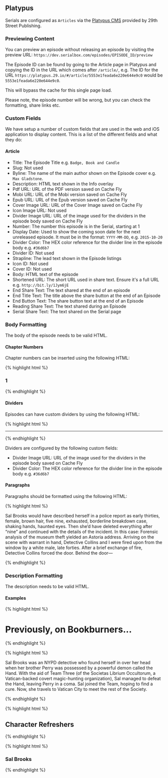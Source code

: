 ## Platypus

Serials are configured as `Articles` via the [Platypus CMS](https://platypus.29.io/) provided by 29th Street Publishing.
  

### Previewing Content
You can preview an episode without releasing an episode by visiting the preview URL: `https://dev.serialbox.com/episodes/EPISODE_ID/preview`
 
The Episode ID can be found by going to the Article page in Platypus and copying the ID in the URL which comes after `/article/`, e.g. The ID for the URL `https://platypus.29.io/#/article/5553e1feada6e220e644e9c0` would be `5553e1feada6e220e644e9c0`.
 
This will bypass the cache for this single page load.
 
Please note, the episode number will be wrong, but you can check the formatting, share links etc.

### Custom Fields

We have setup a number of custom fields that are used in the web and iOS application to display content. This is a list of the different fields and what they do:

#### Article
+ Title: The Episode Title e.g. `Badge, Book and Candle`
+ Slug: Not used
+ Byline: The name of the main author shown on the Episode cover e.g. `Max Gladstone`.
+ Description: HTML text shown in the Info overlay
+ Pdf URL: URL of the PDF version saved on Cache Fly
+ Mobi URL: URL of the Mobi version saved on Cache Fly
+ Epub URL: URL of the Epub version saved on Cache Fly
+ Cover Image URL: URL of the Cover Image saved on Cache Fly
+ Icon Image URL: Not used
+ Divider Image URL: URL of the image used for the dividers in the episode body saved on Cache Fly
+ Number: The number this episode is in the Serial, starting at 1
+ Display Date: Used to show the coming soon date for the next unreleased episode. It must be in the format: `YYYY-MM-DD`, e.g. `2015-10-20`
+ Divider Color: The HEX color reference for the divider line in the episode body e.g. `#36d6b7`
+ Divider ID: Not used
+ Strapline: The lead text shown in the Episode listings
+ Icon ID: Not used
+ Cover ID: Not used
+ Body: HTML text of the episode
+ Shortened URL: The short URL used in share text. Ensure it's a full URL e.g. `http://bit.ly/1Jym6jE`
+ End Share Text: The text shared at the end of an episode
+ End Title Text: The title above the share button at the end of an Episode
+ End Button Text: The share button text at the end of an Episode
+ Reading Share Text: The text shared during an Episode
+ Serial Share Text: The text shared on the Serial page

### Body Formatting

The body of the episode needs to be valid HTML.

#### Chapter Numbers

Chapter numbers can be inserted using the following HTML:

{% highlight html %}
<h3 id="1">1</h3>
{% endhighlight %}

#### Dividers

Episodes can have custom dividers by using the following HTML:

{% highlight html %}
<hr>
{% endhighlight %}

Dividers are configured by the following custom fields:
  
+ Divider Image URL: URL of the image used for the dividers in the episode body saved on Cache Fly
+ Divider Color: The HEX color reference for the divider line in the episode body e.g. `#36d6b7`

#### Paragraphs

Paragraphs should be formatted using the following HTML:

{% highlight html %}
<p>Sal Brooks would have described herself in a police report as early thirties, female, brown hair, five nine, exhausted, borderline breakdown case, shaking hands, haunted eyes. Then she’d have deleted everything after “nine” and continued with the details of the incident. In this case: Forensic analysis of the museum theft yielded an Astoria address. Arriving on the scene with warrant in hand, Detective Collins and I were fired upon from the window by a white male, late forties. After a brief exchange of fire, Detective Collins forced the door. Behind the door—</p>
{% endhighlight %}

### Description Formatting

The description needs to be valid HTML.

#### Examples

{% highlight html %}
<h1>Previously, on Bookburners...</h1>
{% endhighlight %}

{% highlight html %}
<p>Sal Brooks was an NYPD detective who found herself in over her head when her brother Perry was possessed by a powerful demon called the Hand.  With the aid of Team Three (of the Societas Librium Occultorum, a Vatican-backed covert magic-hunting organization), Sal managed to defeat the Hand, leaving Perry in a coma. Sal joined the Team, hoping to find a cure.  Now, she travels to Vatican City to meet the rest of the Society.</p>
{% endhighlight %}

{% highlight html %}
<h2>Character Refreshers</h2>
{% endhighlight %}

{% highlight html %}
<h3>Sal Brooks</h3>
{% endhighlight %}
